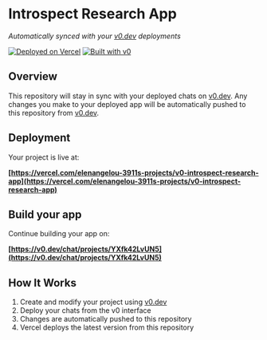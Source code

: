 # Introspect Research App

*Automatically synced with your [v0.dev](https://v0.dev) deployments*

[![Deployed on Vercel](https://img.shields.io/badge/Deployed%20on-Vercel-black?style=for-the-badge&logo=vercel)](https://vercel.com/elenangelou-3911s-projects/v0-introspect-research-app)
[![Built with v0](https://img.shields.io/badge/Built%20with-v0.dev-black?style=for-the-badge)](https://v0.dev/chat/projects/YXfk42LvUN5)

## Overview

This repository will stay in sync with your deployed chats on [v0.dev](https://v0.dev).
Any changes you make to your deployed app will be automatically pushed to this repository from [v0.dev](https://v0.dev).

## Deployment

Your project is live at:

**[https://vercel.com/elenangelou-3911s-projects/v0-introspect-research-app](https://vercel.com/elenangelou-3911s-projects/v0-introspect-research-app)**

## Build your app

Continue building your app on:

**[https://v0.dev/chat/projects/YXfk42LvUN5](https://v0.dev/chat/projects/YXfk42LvUN5)**

## How It Works

1. Create and modify your project using [v0.dev](https://v0.dev)
2. Deploy your chats from the v0 interface
3. Changes are automatically pushed to this repository
4. Vercel deploys the latest version from this repository